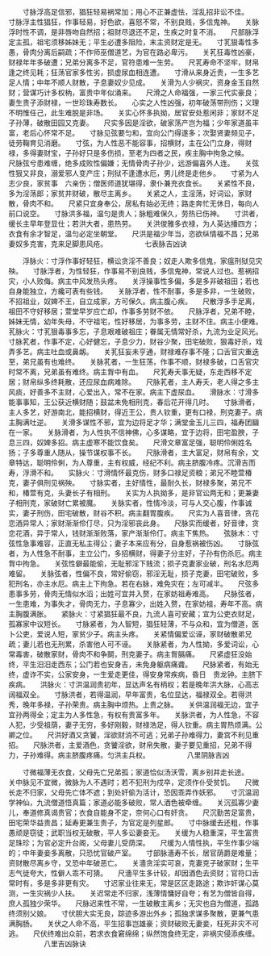 <!-- { "loadSidebar": true } -->
　　寸脉浮高足信邪，猖狂轻易祸常加；用心不正兼虚怯，淫乱招非讼不佳。　　寸脉浮主性猖狂，作事轻易，好色欲，喜怒不常，不别良贱，多信鬼神。　　关脉浮时性不调，是非唇吻自然招；祖财尽退还不足，生疾之时复不消。　　尺部脉浮定主孤，祖宅须移姊妹无；平生必遭多阻险，末主资财定是无。　　寸芤狠毒性多愚，骨肉分离后嗣疏；不作师巫僧道艺，为官在路必卑污。　　关芤狂毒性凶豪，财禄年年多破遭；兄弟分离多不足，官符患难一生劳。　　尺芤寿命不坚牢，财帛逢之终见耗；狂荡官家多性劣，损虚尿血相连遭。　　寸滑从来身近贵，一生多艺足人情；中年不顺人财散，子息妻奴少见成。　　关滑为人少祸灾，资身金玉自然财；营谋巧计多权枘，富贵中年似涌来。　　尺滑之人命福强，一家三代实豪良；妻生贵子添财禄，一世珍珠寿数长。　　心实之人性凶强，初年破荡带刑伤；义理不明惟任己，此生难脱是非场。　　关实心怀多执拗，居官安处惹闲非；家财不足子孙薄，破散田园又克妻。　　尺实多因是淫欲，破家荡产岂为福；少年家道虽丰富，老后心怀常不足。　　寸脉见弦要匀和，宜向公门得遂多；次娶贤妻频见子，徒劳鞠育见消磨。　　寸弦，为人性恶不能容事，招横财，主在公门立身，得财禄，多得妻财宝，子孙好只是多伤损，至老为四者之民，疾主胸中拘急之候。　　尺脉弦兮患难缠，绝多成败性偏嫌；无情骨肉子孙少，远游偏喜外人连。　　关弦性狠又非良，溺爱邪人变产庄；刑狱不逢遭水厄，男儿终是走他乡。　　寸紧为人志少良，家贫事　六亲伤；僧医师道犹堪得，隶仆兼充衣食长。　　关紧性不良，多为淫荡郎；家贫并财破，散尽主离乡。　　关紧之人，主淫荡，好词讼，家财散，骨肉不和。　　尺紧只宜身奉公，居私有始必无终；路走奔忙无休日，每向人前口说空。　　寸脉洪多福，温匀是贵人；脉粗难保久，劳热已伤神。　　寸洪者，缓长主早年登显仕；若洪大者，患热劳。　　关洪俊雅多衣禄，为人英达播四方；衣食有余才智足，温匀必定坐朝堂。　　尺洪是福少年当，恣欲纵情福不昌；兄弟妻奴多克害，克来足脚患风疮。
　　　　　七表脉吉凶诀

　　浮脉火：寸浮作事好轻狂，横讼贪淫不善良；奴走人欺多信鬼，家瘟刑狱见灾殃。　　寸脉浮者，为性轻狂，作事易不别良贱，多信鬼神，常说人过也。惹祸招灾，小人败侮。病主中风发热头疼。　　关浮操事性多偏，多是多非破祖田；若也自身能独立，方纔可表有些钱。　　关脉浮者，性不耐事，多是多非，一生破败，不招祖业，奴婢不王，自立成家，方可保久。病主腹心疾。　　尺散浮多手足离，祖田不守好移居；萱堂早岁应亡却，作事多劳财不依。　　尺脉浮者，兄弟不睦，姊妹无情，幼年失母，不守祖宅，性好移居，为事多劳，主财不住。病主小便难。　　芤脉火：寸芤狠毒事多忘，子息艰难破祖庄；眷属无情常好杀，九流为业足风光。　　寸脉芤者，作事不定，心好健忘，子息少力，财谷少聚，田宅破败，狠毒好杀，戏弄多艺。病主吐血或鼻衂。　　关芤狂妄未亨通，财禄难存事不隆；口舌官灾重迭至，弟兄虽有也难终。　　关脉芤者，一生狂荡，作事不顺，财禄多破，口舌官灾时常不离，兄弟虽有难终。病主胷中有血。　　尺芤寿夭事无疑，东走西移不定居；财帛纵多终耗散，还应尿血病难除。　　尺脉芤者，主人寿夭，老人得之多主风痰，好善多不主财，心爱出入，常不在家。病主下虚尿血。　　滑脉水：寸滑多能事事知，王公获近横财随；鼓盆未免相刑克，春后花开得几时。　　寸脉滑者，主人多艺，好游南北，能招横财，得近王公，贵人钦重，更有口禄，刑克妻子。病主胸满吐逆。　　关滑多谋性不邪，宜为边将足才华；满堂金玉儿三四，福寿团圝在一家。　　关脉滑者，为人性执不信神佛，心多谋略，宜于边将，田宅盈腴，子息三四，奴婢多招。病主虚寒不能饮食矣。　　尺滑文章富足强，聪明伶俐姓名扬；子多尊重人随从，操节谋权事不长。　　尺脉滑者，主大富足，财帛有余，文章特达，聪明伶俐，为人尊重，主有权威，经纪不利。病主脐腹冷疼。沉滑吉而寿，浮滑不和。　　实脉火：寸滑情怀最克伤，财多口禄足资粮；弟兄不睦萱椿克，妻子俱刑见祸殃。　　寸脉实者，主好情性，最耐久长，财禄多聚，弟兄不和，椿萱有克，头妻长子有相刑。　　关实为人执拗多，是非官讼两无和；更兼妻子相刑克，家破财亡累被魔。　　关脉实者，性情冷淡，可与人交心腹，作事诚实，妻子刑伤，田宅破散，财谷不积。病主翻胃腹疾。　　尺实为人喜音律，贪花恋酒异常人；家财渐渐伶仃尽，只为淫邪丧此身。　　尺脉实而缓者，好音律，贪恋花酒，异于常人，钱财渐渐败落，家产渐渐伶仃。病主下焦热。　　弦脉木：寸弦性急事难容，正直无私主得公；妻子本来应有分，自身惹祸被伤凶。　　寸脉弦者，为人性急不耐事，主立公门，多招横财，得妻子分主好，子孙有伤杀厄。病主胷中拘急。　　关弦性僻最能偷，无耻邪淫下贱流；损子克妻家业破，刑名水厄两难留。　　关脉弦者，性偏不良，常好偷窃，邪淫无耻，损子克妻，田宅破败，多犯刑名，亦主水厄。病主上下拘急。若在右脉，难免灾在；左可减半。　　尺弦多患事多劳，骨肉无情似水滔；出姓可宜并入赘，在家妨祖寿难高。　　尺脉弦者，一生患难，为事失才，骨肉无力，子息寡少，出姓入赘，在家妨祖，寿年不高。病主胸腹满胀。　　紧脉火：寸紧猖狂最不良，九流人喜可安藏；宜为公吏衣财足，孤寡家中议短长。　　寸脉紧者，为人智短，猖狂轻薄，不与众和，宜为僧道，医卜公吏，爱说人短，家贫少子。病主头疼。　　关紧情偏爱讼诬，家财破散弟兄疏；妻儿若也无刑累，杀害他人可不诬。　　关脉紧者，为人性拗，多爱词讼，心常毒害，破散家财，骨肉不和争鬬，刑克妻子。病主胷膈痛。　　尺紧虚狂没始终，平生汨汨走西东；公门若也安身吉，未免身躯病痛聋。　　尺脉紧者，有始无终，虚诈不实，公家安身，一生爱走更佳，得安身常疾病，昏日　贵龙钟。主脐下疾病。　　洪脉火：寸洪温润贵初年，显达声名有柄权；若是晚年洪大脉，心高志阔福双全。　　寸脉洪者，若得温润，早年富贵，名位显达，福禄双全。若得洪秀，晚年多禄，子孙荣贵。病主胸中烦热。上贵之脉。　　关供温润福无边，宜子宜孙两得全；定主为人多性急，有权有贵富多年。　　关脉洪者，为人性急，不容人犯，少受祖荫，妻子无穷，多好刚毅，财禄浩足，得人钦重。病主胃热烦满。公卿之位。　　尺洪好酒又贪饕，淫欲财消不可逃；兄弟子孙难得力，妻宫不利见重招。　　尺脉洪者，主爱酒色，贪饕淫欲，财帛失散，妻子要见重招，兄弟不得力，子孙难得。病主脐腹疼痛。匀洪主兵权。
　　　　　八里阴脉吉凶

　　寸微福薄无衣食，父母先亡兄弟孤；家道恰似汤沃雪，离乡别井走长途。　　关中脉见不宜微，微脉为人不遇时；若不犯刑为戍卒，定须作仆受贫饥。　　尺微长走不归家，父母先亡体不遮；到处奸偷为活计，恐因乖弄作妖邪。　　寸沉温润学神仙，九流僧道悟真篇；家道必能多破败，常人酒色被牵缠。　　关沉孤寡少妻儿，奉道修真谒贵官；衣食自能身不定，奈何心口有奸贪。　　尺沉勤苦足富贵，田宅荣华益贵昌；延寿更兼生贵子，为官定是列星郎。　　寸中脉缓去还粗，作事愚顽是窃徒；武职当权无破散，平人多讼妻妾无。　　关缓为人稳重深，平生富贵足珠珍；为官必定升台阁，父母妻儿受荫深。　　尺缓为人情性执，平生作事少端的；中年妻妾多离散，只恐忧官破产室。　　寸部脉濇寿不长，居官荫爵是难量；资财散尽离乡守，又恐中年破恶亡。　　关濇贪淫实可哀，克妻克子破家财；生平志气徒夸大，性僻人乖不可猜。　　尺濇平生多计较，却因酒色去资财；官符口舌常时有，多是多非更有灾。　　寸迟家业往来无，常是区区走路途；欺诈奸谋心莫测，一生灾祸少人扶。　　关迟常走不归家，浅薄情慵好自夸；有艺为僧皆自得，庶人孤独少荣华。　　尺脉迟来性不常，一生破散主离乡；无灾也自为僧道，孤路终须别父娘。　　寸伏胆大实无良，踪迹多游出外乡；孤独求谋多聚散，更兼气患满胸肠。　　关伏之人命不高，平生招事岂雄豪；资财破败无妻妾，枉死非灾不可逃。　　尺伏终难出众前，若求衣食窘绵绵；纵然饱食终无定，非祸灾侵添疾缠。
　　　　　八里吉凶脉诀

